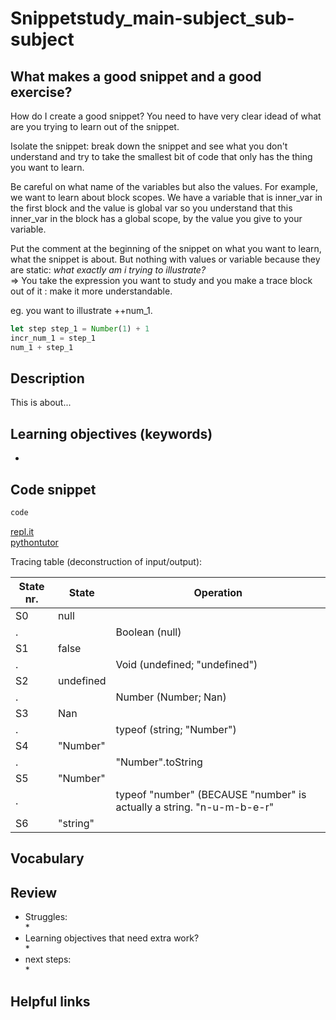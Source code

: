 # Snippetstudy_main-subject_sub-subject
<!---
- Identify a concept or skill you sort of understand, but would like to master. gradually develop the clearest snippet to communicate this principle
- Construct (or find) a simple example that isolates this skill or concept.
- Software tools to visualize code behavior
- Break down the snippet:
  - Is there anything you're not familiar with that isn't your target concept?
  - Do the variables names help understand the code?
  - Are there any logs or asserts that might help?
  - Avoid Comments, let the code's behavior speak for itself.
  - Does it fit well with the chosen study environment?
- Use paper & pencil to sketch code behavior
- Describe & predict code behavior
- Understand the same code from different perspectives
- Select the right visualization tools for your use case
--->
## What makes a good snippet and a good exercise?
How do I create a good snippet? You need to have very clear idead of what are you trying to learn out of the snippet.   
   
Isolate the snippet: break down the snippet and see what you don't understand and try to take the smallest bit of code that only has the thing you want to learn.   
   
Be careful on what name of the variables but also the values. For example, we want to learn about block scopes. We have a variable that is inner_var in the first block and the value is global var so you understand that this inner_var in the block has a global scope, by the value you give to your variable.   
   
Put the comment at the beginning of the snippet on what you want to learn, what the snippet is about. But nothing with values or variable because they are static: _what exactly am i trying to illustrate?_   
=> You take the expression you want to study and you make a trace block out of it : make it more understandable.
   
eg. you want to illustrate ++num_1.
```js
let step step_1 = Number(1) + 1
incr_num_1 = step_1
num_1 + step_1
```
## Description
This is about...

<!---
personal note: use ctrl+f and lookup "continued" to find where you haven't finish.
-->

## Learning objectives (keywords)
* 

## Code snippet
```js
code
```
[repl.it]()  
[pythontutor]()  
   
Tracing table (deconstruction of input/output):
   
State nr. | State | Operation
------------|------------ | -------------
S0  | null |  
 . |  | Boolean (null)
S1 | false | 
. | | Void (undefined; "undefined")
S2 | undefined | 
. |  | Number (Number; Nan)
S3 | Nan | 
. |  | typeof (string; "Number")
S4 | "Number" | 
. | | "Number".toString
S5| "Number" | 
. | | typeof "number" (BECAUSE "number" is actually a string. "n-u-m-b-e-r"
S6 | "string" | 
   
## Vocabulary
   
## Review
* Struggles:   
  *   
* Learning objectives that need extra work?   
  *
* next steps:   
  * 
   
## Helpful links
